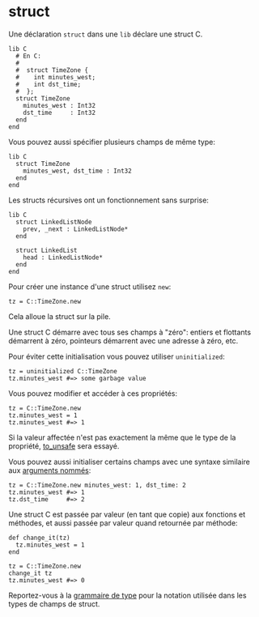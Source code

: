 # struct

Une déclaration `struct` dans une `lib` déclare une struct C.

```crystal
lib C
  # En C:
  #
  #  struct TimeZone {
  #    int minutes_west;
  #    int dst_time;
  #  };
  struct TimeZone
    minutes_west : Int32
    dst_time     : Int32
  end
end
```

Vous pouvez aussi spécifier plusieurs champs de même type:

```crystal
lib C
  struct TimeZone
    minutes_west, dst_time : Int32
  end
end
```

Les structs récursives ont un fonctionnement sans surprise:

```crystal
lib C
  struct LinkedListNode
    prev, _next : LinkedListNode*
  end

  struct LinkedList
    head : LinkedListNode*
  end
end
```

Pour créer une instance d'une struct utilisez `new`:

```crystal
tz = C::TimeZone.new
```

Cela alloue la struct sur la pile.

Une struct C démarre avec tous ses champs à "zéro": entiers et flottants démarrent à zéro, pointeurs démarrent avec une adresse à zéro, etc.

Pour éviter cette initialisation vous pouvez utiliser `uninitialized`:

```crystal
tz = uninitialized C::TimeZone
tz.minutes_west #=> some garbage value
```

Vous pouvez modifier et accéder à ces propriétés:

```crystal
tz = C::TimeZone.new
tz.minutes_west = 1
tz.minutes_west #=> 1
```

Si la valeur affectée n'est pas exactement la même que le type de la propriété, [to_unsafe](to_unsafe.html) sera essayé.

Vous pouvez aussi initialiser certains champs avec une syntaxe similaire aux [arguments nommés](../default_and_named_arguments.html):

```crystal
tz = C::TimeZone.new minutes_west: 1, dst_time: 2
tz.minutes_west #=> 1
tz.dst_time     #=> 2
```

Une struct C est passée par valeur (en tant que copie) aux fonctions et méthodes,
et aussi passée par valeur quand retournée par méthode:

```crystal
def change_it(tz)
  tz.minutes_west = 1
end

tz = C::TimeZone.new
change_it tz
tz.minutes_west #=> 0
```

Reportez-vous à la [grammaire de type](../type_grammar.html) pour la notation utilisée dans les types de champs de struct.
